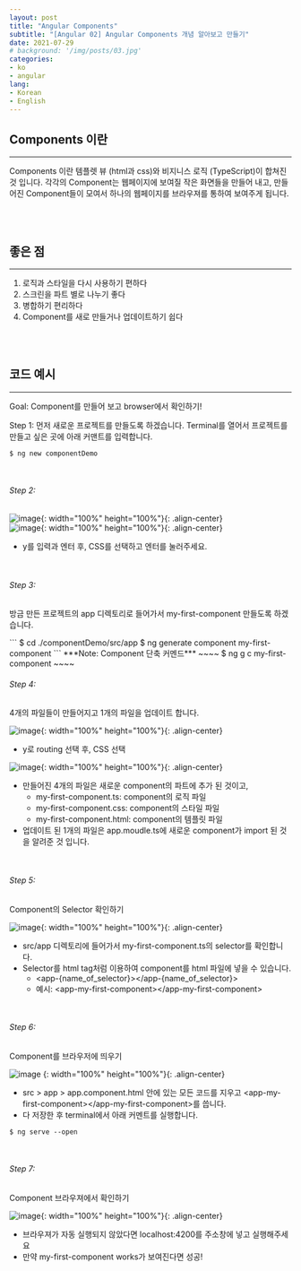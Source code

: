 ```yaml
---
layout: post
title: "Angular Components"
subtitle: "[Angular 02] Angular Components 개념 알아보고 만들기"
date: 2021-07-29
# background: '/img/posts/03.jpg'
categories:
- ko
- angular
lang:
- Korean
- English
---
```


## Components 이란
***
Components 이란 템플렛 뷰 (html과 css)와 비지니스 로직 (TypeScript)이 합쳐진 것 입니다. 각각의 Component는 웹페이지에 보여질 작은 화면들을 만들어 내고, 만들어진 Component들이 모여서 하나의 웹페이지를 브라우져를 통하여 보여주게 됩니다. 

<!-- 예시로 아마존 웹사이트를 보도록 하겠습니다. 아마 아마존이 Angular를 사용하지는 않겠지만 좋은 Component 예시라서 아마존 웹사이트로 보여드립니다.   -->
<br>
<br>

## 좋은 점
***
1. 로직과 스타일을 다시 사용하기 편하다  
2. 스크린을 파트 별로 나누기 좋다  
3. 병합하기 편리하다  
4. Component를 새로 만들거나 업데이트하기 쉽다  
<br>
<br>

## 코드 예시
***
Goal: Component를 만들어 보고 browser에서 확인하기!
<br>

Step 1: 먼저 새로운 프로젝트를 만들도록 하겠습니다. Terminal를 열어서 프로젝트를 만들고 싶은 곳에 아래 커맨트를 입력합니다.  
~~~~
$ ng new componentDemo
~~~~
<br>

<h6>Step 2:</h6> 

![image](https://user-images.githubusercontent.com/44415731/127566380-1daac241-b8fd-4998-bebc-8207a12c2080.png){: width="100%" height="100%"}{: .align-center}  
![image](https://user-images.githubusercontent.com/44415731/127567190-afec7ad3-3c57-4cb0-b8e6-de2ca36704a5.png){: width="100%" height="100%"}{: .align-center}  

- y를 입력과 엔터 후, CSS를 선택하고 엔터를 눌러주세요.

<br>

<h6>Step 3:</h6> <p style="margin-top:0px">방금 만든 프로젝트의 app 디렉토리로 들어가서 my-first-component 만들도록 하겠습니다.</p>  
```
$ cd ./componentDemo/src/app
$ ng generate component my-first-component
```
***Note: Component 단축 커멘드***
~~~~
$ ng g c my-first-component
~~~~
<br>

<h6>Step 4:</h6> 4개의 파일들이 만들어지고 1개의 파일을 업데이트 합니다.

![image](https://user-images.githubusercontent.com/44415731/127567976-706cb96f-89b6-4577-b6f1-7eec5859c333.png){: width="100%" height="100%"}{: .align-center}  
- y로 routing 선택 후, CSS 선택

![image](https://user-images.githubusercontent.com/44415731/127569468-d28cc7e1-c714-4dbc-a342-b79379f31957.png){: width="100%" height="100%"}{: .align-center}  
- 만들어진 4개의 파일은 새로운 component의 파트에 추가 된 것이고,
  - my-first-component.ts: component의 로직 파일
  - my-first-component.css: component의 스타일 파일
  - my-first-component.html: component의 템플릿 파일 
- 업데이트 된 1개의 파일은 app.moudle.ts에 새로운 component가 import 된 것을 알려준 것 입니다.
<br>

<h6>Step 5:</h6> Component의 Selector 확인하기

![image](https://user-images.githubusercontent.com/44415731/127720479-d6979ab2-e811-49db-a312-88016b660d95.png){: width="100%" height="100%"}{: .align-center} 
- src/app 디렉토리에 들어가서 my-first-component.ts의 selector를 확인합니다.
- Selector를 html tag처럼 이용하여 component를 html 파일에 넣을 수 있습니다.
  - \<app-{name_of_selector}>\</app-{name_of_selector}>
  - 예시: \<app-my-first-component>\</app-my-first-component>
<br>

<h6>Step 6:</h6> Component를 브라우저에 띄우기

![image](https://user-images.githubusercontent.com/44415731/127720983-6e117662-1115-483d-875b-185731f0a402.png)
{: width="100%" height="100%"}{: .align-center}  
- src > app > app.component.html 안에 있는 모든 코드를 지우고 \<app-my-first-component>\</app-my-first-component>를 씁니다.
- 다 저장한 후 terminal에서 아래 커멘트를 실행합니다.
~~~~
$ ng serve --open
~~~~
<br>

<h6>Step 7:</h6> Component 브라우져에서 확인하기

![image](https://user-images.githubusercontent.com/44415731/127721185-fd754c12-f5a2-4f30-992a-3c420f4deffc.png){: width="100%" height="100%"}{: .align-center}  
- 브라우져가 자동 실행되지 않았다면 localhost:4200를 주소창에 넣고 실행해주세요
- 만약 my-first-component works가 보여진다면 성공!
